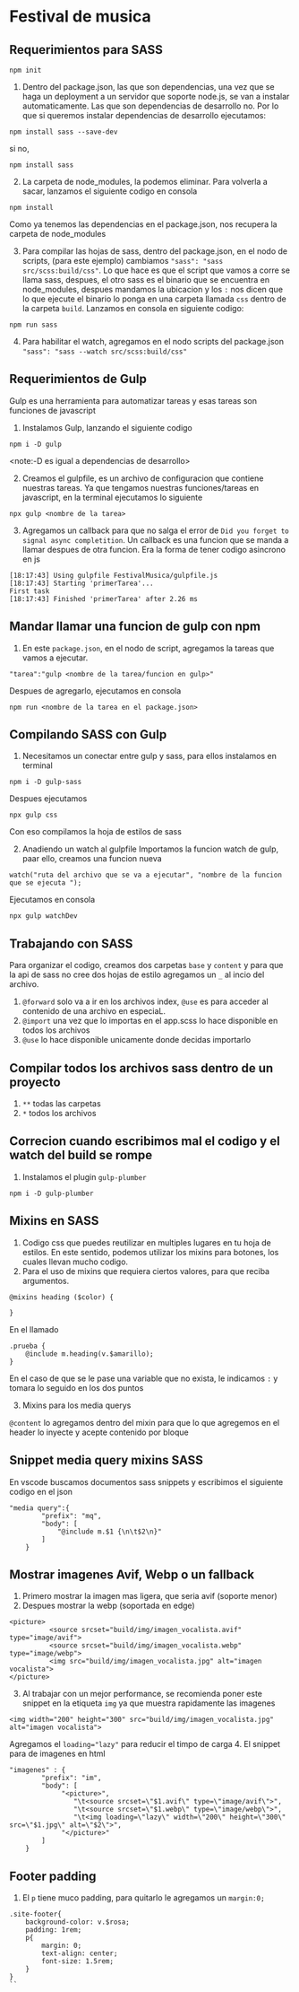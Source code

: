 # Festival de musica
## Requerimientos para SASS
```console
npm init
```
1. Dentro del package.json, las que son dependencias, una vez que se haga un deployment a un servidor que soporte node.js, se van a instalar automaticamente. Las que son dependencias de desarrollo no. Por lo que si queremos instalar dependencias de desarrollo ejecutamos:

```console
npm install sass --save-dev 
```

si no,
```console
npm install sass
```
2. La carpeta de node_modules, la podemos eliminar. Para volverla a sacar, lanzamos el siguiente codigo en consola  
```console
npm install 
```
Como ya tenemos las dependencias en el package.json, nos recupera la carpeta de node_modules

3. Para compilar las hojas de sass, dentro del package.json, en el nodo de scripts, (para este ejemplo) cambiamos `"sass": "sass src/scss:build/css"`. Lo que hace es que el script que vamos a corre se llama sass, despues, el otro sass es el binario que se encuentra en node_modules, despues mandamos la ubicacion y los `:` nos dicen que lo que ejecute el binario lo ponga en una carpeta llamada `css` dentro de la carpeta `build`.
Lanzamos en consola en siguiente codigo:
```console
npm run sass
```
4. Para habilitar el watch, agregamos en el nodo scripts del package.json `"sass": "sass --watch src/scss:build/css"`

## Requerimientos de Gulp

Gulp es una herramienta para automatizar tareas  y esas tareas son funciones de javascript

 1. Instalamos Gulp, lanzando el siguiente codigo

```console
npm i -D gulp
```
<note:-D es igual a dependencias de desarrollo>

2. Creamos el gulpfile, es un archivo de configuracion que contiene nuestras tareas. Ya que tengamos nuestras funciones/tareas en javascript, en la terminal ejecutamos lo siguiente
```console
npx gulp <nombre de la tarea>
```

3. Agregamos un callback para que no salga el error de `Did you forget to signal async completition`. Un callback es una funcion que se manda a llamar despues de otra funcion. Era la forma de tener codigo asincrono en js

```
[18:17:43] Using gulpfile FestivalMusica/gulpfile.js
[18:17:43] Starting 'primerTarea'...
First task
[18:17:43] Finished 'primerTarea' after 2.26 ms
```

## Mandar llamar una funcion de gulp con npm

1. En este `package.json`, en el nodo de script, agregamos la tareas que vamos a ejecutar.

```
"tarea":"gulp <nombre de la tarea/funcion en gulp>"
```
Despues de agregarlo, ejecutamos en consola
 
```console
npm run <nombre de la tarea en el package.json>
```

## Compilando SASS con Gulp

1.  Necesitamos un conectar entre gulp y sass, para ellos instalamos en terminal

```console
npm i -D gulp-sass
```
Despues ejecutamos

```console
npx gulp css
```
Con eso compilamos la hoja de estilos de sass

2. Anadiendo un watch al gulpfile
Importamos la funcion watch de gulp, paar ello, creamos una funcion nueva

```
watch("ruta del archivo que se va a ejecutar", "nombre de la funcion que se ejecuta ");
```
Ejecutamos en consola
```console
npx gulp watchDev
```

## Trabajando con SASS
Para organizar el codigo, creamos dos carpetas `base` y `content` y para que la api de sass no cree dos hojas de estilo agregamos un `_` al incio del archivo.

1. `@forward` solo va a ir en los archivos index, `@use` es para acceder al contenido de una archivo en especiaL.
2. `@import` una vez que lo importas en el app.scss lo hace disponible en todos los archivos
3. `@use` lo hace disponible unicamente donde decidas importarlo

## Compilar todos los archivos sass dentro de un proyecto

1. `**` todas las carpetas
2. `*` todos los archivos

## Correcion cuando escribimos mal el codigo y el watch del build se rompe

1. Instalamos el plugin `gulp-plumber`
```console
npm i -D gulp-plumber
```
## Mixins en SASS

1. Codigo css que puedes reutilizar en multiples lugares en tu hoja de estilos. En este sentido, podemos utilizar los mixins para botones, los cuales llevan mucho codigo.
2. Para el uso de mixins que requiera ciertos valores, para que reciba argumentos.
```
@mixins heading ($color) {

}
```
En el llamado
```
.prueba {
    @include m.heading(v.$amarillo);
}
```
En el caso de que se le pase una variable que no exista, le indicamos `:` y tomara lo seguido en los dos puntos

3. Mixins para los media querys

`@content` lo agregamos dentro del mixin para que lo que agregemos en el header lo inyecte y acepte contenido por bloque

## Snippet media query mixins SASS

En vscode buscamos documentos sass snippets y escribimos el siguiente codigo en el json
```
"media query":{
		"prefix": "mq",
		"body": [
			"@include m.$1 {\n\t$2\n}"
		]
	}
```

## Mostrar imagenes Avif, Webp o un fallback

1. Primero mostrar la imagen mas ligera, que seria avif (soporte menor)
2. Despues mostrar la webp (soportada en edge)

```
<picture>
          <source srcset="build/img/imagen_vocalista.avif" type="image/avif">
          <source srcset="build/img/imagen_vocalista.webp" type="image/webp">
          <img src="build/img/imagen_vocalista.jpg" alt="imagen vocalista">
</picture>
```
3. Al trabajar con un mejor performance, se recomienda poner este snippet en la etiqueta `img` ya que muestra rapidamente las imagenes
```
<img width="200" height="300" src="build/img/imagen_vocalista.jpg" alt="imagen vocalista">
```
Agregamos el `loading="lazy"` para reducir el timpo de carga
4. El snippet para de imagenes en html
```
"imagenes" : {
		"prefix": "im",
		"body": [
			 "<picture>",
			 	"\t<source srcset=\"$1.avif\" type=\"image/avif\">",
				"\t<source srcset=\"$1.webp\" type=\"image/webp\">",
				"\t<img loading=\"lazy\" width=\"200\" height=\"300\" src=\"$1.jpg\" alt=\"$2\">",
			 "</picture>"
		]
	}
```

## Footer padding
1. El `p` tiene muco padding, para quitarlo le agregamos un `margin:0;`

```
.site-footer{
    background-color: v.$rosa;
    padding: 1rem;
    p{
        margin: 0;
        text-align: center;
        font-size: 1.5rem;
    }
}
``






